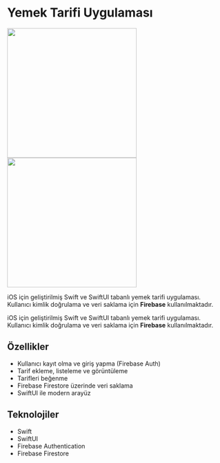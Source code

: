 # Yemek Tarifi Uygulaması

<p>
  <img src="https://github.com/user-attachments/assets/955929ce-ee5f-4adc-a399-665756a1ddad" width="300" />
  <img src="https://github.com/user-attachments/assets/4d574296-877c-43e6-b0fc-e68f084ffc93" width="300" />
</p>

iOS için geliştirilmiş Swift ve SwiftUI tabanlı yemek tarifi uygulaması.  
Kullanıcı kimlik doğrulama ve veri saklama için **Firebase** kullanılmaktadır.


iOS için geliştirilmiş Swift ve SwiftUI tabanlı yemek tarifi uygulaması.  
Kullanıcı kimlik doğrulama ve veri saklama için **Firebase** kullanılmaktadır.

## Özellikler
- Kullanıcı kayıt olma ve giriş yapma (Firebase Auth)
- Tarif ekleme, listeleme ve görüntüleme
- Tarifleri beğenme
- Firebase Firestore üzerinde veri saklama
- SwiftUI ile modern arayüz

## Teknolojiler
- Swift
- SwiftUI
- Firebase Authentication
- Firebase Firestore


